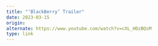 ```yaml
---
title: "‘BlackBerry’ Trailer"
date: 2023-03-15
origin: 
alternate: https://www.youtube.com/watch?v=cXL_HDzBQsM
type: link
---
```


